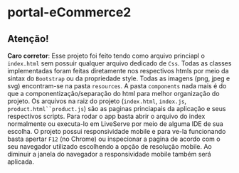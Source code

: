 # portal-eCommerce2

## Atenção! 
**Caro corretor**: Esse projeto foi feito tendo como arquivo princiapl o `index.html` sem possuir qualquer arquivo 
dedicado de `Css`. Todas as classes implementadas foram feitas diretamente nos respectivos htmls por meio 
da sintax do `Bootstrap` ou da propriedade style. Todas as imagens (png, jpeg e svg) encontram-se na 
pasta `resources`. A pasta `components` nada mais é do que a componentização/separação do html para melhor organização 
do projeto. Os arquivos na raiz do projeto (`index.html`, `index.js`, `product.html``product.js`) são as paginas princiapais 
da aplicação e seus respectivos scripts. Para rodar o app basta abrir o arquivo do index normalmente ou executa-lo em LiveServe por
meio de alguma IDE de sua escolha. O projeto possui responsividade mobile e para ve-la funcionando basta apertar `F12`
(no Chrome) ou inspecionar a pagina de acordo com o seu navegador utilizado escolhendo a opção de resolução mobile. 
Ao diminuir a janela do navegador a responsividade mobile também será aplicada. 
